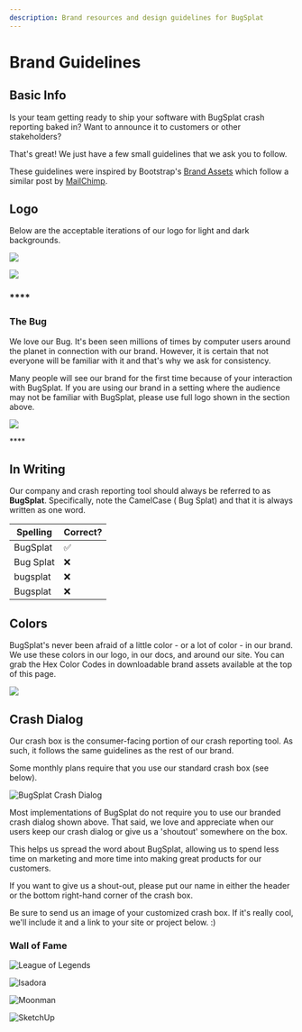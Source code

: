 ```yaml
---
description: Brand resources and design guidelines for BugSplat
---
```


# Brand Guidelines

## **Basic Info**

Is your team getting ready to ship your software with BugSplat crash reporting baked in? Want to announce it to customers or other stakeholders?

That's great! We just have a few small guidelines that we ask you to follow.

These guidelines were inspired by Bootstrap's [Brand Assets](https://getbootstrap.com/about/#team) which follow a similar post by [MailChimp](https://styleguide.mailchimp.com/).

## **Logo**

Below are the acceptable iterations of our logo for light and dark backgrounds.

![](<../../.gitbook/assets/new-full-logo-color (2) (2) (2) (2) (2).png>)

![](../../.gitbook/assets/logo-brand-usage-2021.png)

### \*\*\*\*

### **The Bug**

We love our Bug. It's been seen millions of times by computer users around the planet in connection with our brand. However, it is certain that not everyone will be familiar with it and that's why we ask for consistency.

Many people will see our brand for the first time because of your interaction with BugSplat. If you are using our brand in a setting where the audience may not be familiar with BugSplat, please use full logo shown in the section above.

![](../../.gitbook/assets/current-logo-bs-guidlines-2021.png)

\*\*\*\*

## **In Writing**

Our company and crash reporting tool should always be referred to as **BugSplat**. Specifically, note the CamelCase ( Bug Splat) and that it is always written as one word.

| Spelling  | Correct? |
| --------- | -------- |
| BugSplat  | ✅        |
| Bug Splat | ❌        |
| bugsplat  | ❌        |
| Bugsplat  | ❌        |

## **Colors**

BugSplat's never been afraid of a little color - or a lot of color - in our brand. We use these colors in our logo, in our docs, and around our site. You can grab the Hex Color Codes in downloadable brand assets available at the top of this page.

![](../../.gitbook/assets/bugsplat-colors-2021.png)

## **Crash Dialog**

Our crash box is the consumer-facing portion of our crash reporting tool. As such, it follows the same guidelines as the rest of our brand.

Some monthly plans require that you use our standard crash box (see below).

![BugSplat Crash Dialog](<../../.gitbook/assets/bugsplat-crash-dialog (2) (2) (2) (2) (2) (2) (2) (2) (2) (2) (3) (1).png>)

Most implementations of BugSplat do not require you to use our branded crash dialog shown above. That said, we love and appreciate when our users keep our crash dialog or give us a 'shoutout' somewhere on the box.

This helps us spread the word about BugSplat, allowing us to spend less time on marketing and more time into making great products for our customers.

If you want to give us a shout-out, please put our name in either the header or the bottom right-hand corner of the crash box.

Be sure to send us an image of your customized crash box. If it's really cool, we'll include it and a link to your site or project below. :)

### **Wall of Fame**

![League of Legends](../../.gitbook/assets/league-of-legends-crash-dialog.png)

![Isadora](<../../.gitbook/assets/bugsplat-crash-dialog-windows (1) (1) (1) (1) (1) (1).png>)

![Moonman](../../.gitbook/assets/moonman\_crash\_box-2.png)

![SketchUp](../../.gitbook/assets/sketchup-crash-dialog.png)

